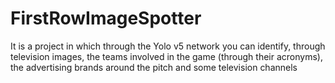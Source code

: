 # FirstRowImageSpotter
It is a project in which through the Yolo v5 network you can identify, through television images, the teams involved in the game (through their acronyms), the advertising brands around the pitch and some television channels
